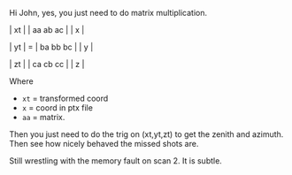 Hi John, yes, you just need to do matrix multiplication.


| xt |     |  aa  ab  ac   |  | x |

| yt |  =  |  ba   bb  bc  |  | y |

| zt |     |  ca   cb  cc  |  | z |


Where 

* `xt` = transformed coord
* `x`  = coord in ptx file 
* `aa` = matrix.


Then you just need to do the trig on (xt,yt,zt) to get the zenith and azimuth. Then see how nicely behaved the missed shots are.


Still wrestling with the memory fault on scan 2. It is subtle.
